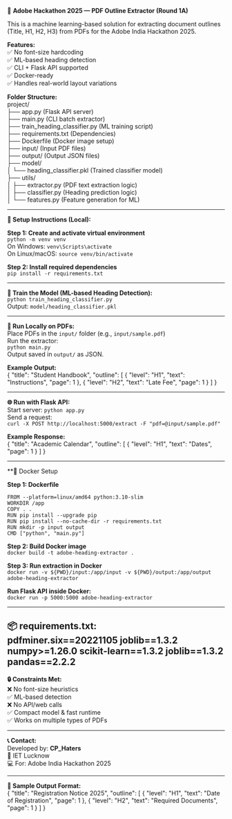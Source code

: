 📄 **Adobe Hackathon 2025 — PDF Outline Extractor (Round 1A)**

This is a machine learning-based solution for extracting document outlines (Title, H1, H2, H3) from PDFs for the Adobe India Hackathon 2025.

**Features:**  
✅ No font-size hardcoding  
✅ ML-based heading detection  
✅ CLI + Flask API supported  
✅ Docker-ready  
✅ Handles real-world layout variations

**Folder Structure:**  
project/  
├── app.py (Flask API server)  
├── main.py (CLI batch extractor)  
├── train_heading_classifier.py (ML training script)  
├── requirements.txt (Dependencies)  
├── Dockerfile (Docker image setup)  
├── input/ (Input PDF files)  
├── output/ (Output JSON files)  
├── model/  
│   └── heading_classifier.pkl (Trained classifier model)  
├── utils/  
│   ├── extractor.py (PDF text extraction logic)  
│   ├── classifier.py (Heading prediction logic)  
│   └── features.py (Feature generation for ML)

---

**🔧 Setup Instructions (Local):**

**Step 1: Create and activate virtual environment**  
`python -m venv venv`  
On Windows: `venv\Scripts\activate`  
On Linux/macOS: `source venv/bin/activate`

**Step 2: Install required dependencies**  
`pip install -r requirements.txt`

---

**🧠 Train the Model (ML-based Heading Detection):**  
`python train_heading_classifier.py`  
Output: `model/heading_classifier.pkl`

---

**🏃 Run Locally on PDFs:**  
Place PDFs in the `input/` folder (e.g., `input/sample.pdf`)  
Run the extractor:  
`python main.py`  
Output saved in `output/` as JSON.

**Example Output:**  
{
  "title": "Student Handbook",
  "outline": [
    { "level": "H1", "text": "Instructions", "page": 1 },
    { "level": "H2", "text": "Late Fee", "page": 1 }
  ]
}

---

**🌐 Run with Flask API:**  
Start server: `python app.py`  
Send a request:  
`curl -X POST http://localhost:5000/extract -F "pdf=@input/sample.pdf"`

**Example Response:**  
{
  "title": "Academic Calendar",
  "outline": [
    { "level": "H1", "text": "Dates", "page": 1 }
  ]
}

---

**🐳 Docker Setup 

**Step 1: Dockerfile**  
```
FROM --platform=linux/amd64 python:3.10-slim
WORKDIR /app
COPY . .
RUN pip install --upgrade pip
RUN pip install --no-cache-dir -r requirements.txt
RUN mkdir -p input output
CMD ["python", "main.py"]
```

**Step 2: Build Docker image**  
`docker build -t adobe-heading-extractor .`

**Step 3: Run extraction in Docker**  
`docker run -v ${PWD}/input:/app/input -v ${PWD}/output:/app/output adobe-heading-extractor`

**Run Flask API inside Docker:**  
`docker run -p 5000:5000 adobe-heading-extractor`

---

**📦 requirements.txt:**  
pdfminer.six==20221105
joblib==1.3.2
numpy>=1.26.0
scikit-learn==1.3.2
joblib==1.3.2
pandas==2.2.2
---

**🔒 Constraints Met:**  
❌ No font-size heuristics  
✅ ML-based detection  
❌ No API/web calls  
✅ Compact model & fast runtime  
✅ Works on multiple types of PDFs

---

**📞 Contact:**  
Developed by: **CP_Haters**  
📍 IET Lucknow  
💻 For: Adobe India Hackathon 2025

---

**🧪 Sample Output Format:**  
{
  "title": "Registration Notice 2025",
  "outline": [
    { "level": "H1", "text": "Date of Registration", "page": 1 },
    { "level": "H2", "text": "Required Documents", "page": 1 }
  ]
}

